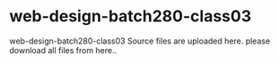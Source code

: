 # web-design-batch280-class03
web-design-batch280-class03 Source files are uploaded here. please download all files from here..
